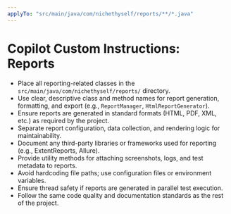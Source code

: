 ```yaml
---
applyTo: "src/main/java/com/nichethyself/reports/**/*.java"
---
```


# Copilot Custom Instructions: Reports

- Place all reporting-related classes in the `src/main/java/com/nichethyself/reports/` directory.
- Use clear, descriptive class and method names for report generation, formatting, and export (e.g., `ReportManager`, `HtmlReportGenerator`).
- Ensure reports are generated in standard formats (HTML, PDF, XML, etc.) as required by the project.
- Separate report configuration, data collection, and rendering logic for maintainability.
- Document any third-party libraries or frameworks used for reporting (e.g., ExtentReports, Allure).
- Provide utility methods for attaching screenshots, logs, and test metadata to reports.
- Avoid hardcoding file paths; use configuration files or environment variables.
- Ensure thread safety if reports are generated in parallel test execution.
- Follow the same code quality and documentation standards as the rest of the project.

